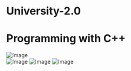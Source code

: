 # University-2.0
# Programming with C++

![Image](https://github.com/user-attachments/assets/221f4408-4617-48ab-95a5-94c49800ece5)  
![Image](https://github.com/user-attachments/assets/adeafe7f-7c8a-4e5a-92a9-9c6877b11a2e)
![Image](https://github.com/user-attachments/assets/b16f3cb6-83fc-4c25-b92a-42a57770ebf9)
![Image](https://github.com/user-attachments/assets/fce5d938-07d2-4fab-af2d-cdd3fc658f95)
